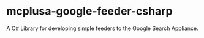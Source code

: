 mcplusa-google-feeder-csharp
============================

A C# Library for developing simple feeders to the Google Search Appliance.